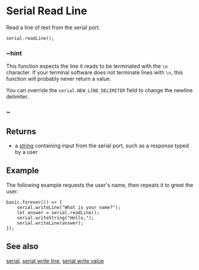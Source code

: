 # Serial Read Line

Read a line of text from the serial port.

```sig
serial.readLine();
```

### ~hint

This function expects the line it reads to be terminated with the `\n`
character.  If your terminal software does not terminate lines with
`\n`, this function will probably never return a value.


You can override the ``serial.NEW_LINE_DELIMITER`` field to change the newline delimiter.

### ~

## Returns

* a [string](/types/string) containing input from the serial port, such as a response typed by a user

## Example

The following example requests the user's name, then repeats it to greet the user.

```blocks
basic.forever(() => {
    serial.writeLine("What is your name?");
    let answer = serial.readLine();
    serial.writeString("Hello,");
    serial.writeLine(answer);
});
```

## See also

[serial](/device/serial),
[serial write line](/reference/serial/write-line),
[serial write value](/reference/serial/write-value)
